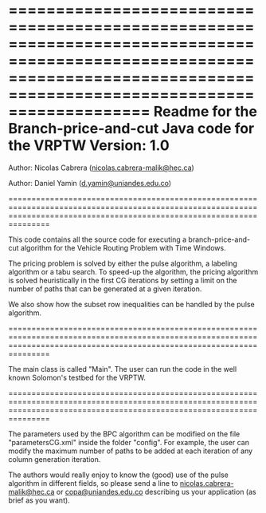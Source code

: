 ===========================================================================================================================================================================
 Readme for the Branch-price-and-cut Java code for the VRPTW
 Version: 1.0
===========================================================================================================================================================================

 Author:       Nicolas Cabrera (nicolas.cabrera-malik@hec.ca)
      
 Author:       Daniel Yamin (d.yamin@uniandes.edu.co)
      

===========================================================================================================================================================================

This code contains all the source code for executing a branch-price-and-cut algorithm for the Vehicle Routing Problem with Time Windows.

The pricing problem is solved by either the pulse algorithm, a labeling algorithm or a tabu search. To speed-up the algorithm, the pricing algorithm is solved heuristically in the first CG iterations by setting a limit on the number of paths that can be generated at a given iteration.

We also show how the subset row inequalities can be handled by the pulse algorithm. 

===========================================================================================================================================================================

The main class is called "Main". The user can run the code in the well known Solomon's testbed for the VRPTW.

===========================================================================================================================================================================

The parameters used by the BPC algorithm can be modified on the file "parametersCG.xml" inside the folder "config". For example, the user can modify the maximum number of paths to be added at each iteration of any column generation iteration.

The authors would really enjoy to know the (good) use of the pulse algorithm in different fields, so please send a line to nicolas.cabrera-malik@hec.ca or copa@uniandes.edu.co describing us your application (as brief as you want).

